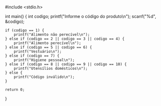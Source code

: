 #include <stdio.h>

int main() {
    int codigo;
    printf("Informe o código do produto\n");
    scanf("%d", &codigo);

    if (codigo == 1) {
        printf("Alimento não perecível\n");
    } else if (codigo == 2 || codigo == 3 || codigo == 4) {
        printf("Alimento perecível\n");
    } else if (codigo == 5 || codigo == 6) {
        printf("Vestuário\n");
    } else if (codigo == 7) {
        printf("Higiene pessoal\n");
    } else if (codigo == 8 || codigo == 9 || codigo == 10) {
        printf("Utensílios domésticos\n");
    } else {
        printf("Código inválido\n");
    }

    return 0; 
}

